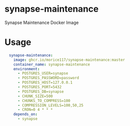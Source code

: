 # synapse-maintenance
Synapse Maintenance Docker Image

# Usage

```yaml
  synapse-maintenance:
    image: ghcr.io/morice117/synapse-maintenance:master
    container_name: synapse-maintenance
    environment:
      - POSTGRES_USER=synapse
      - POSTGRES_PASSWORD=password
      - POSTGRES_HOST=127.0.0.1
      - POSTGRES_PORT=5432
      - POSTGRES_DB=synapse
      - CHUNK_SIZE=500
      - CHUNKS_TO_COMPRESS=100
      - COMPRESSION_LEVELS=100,50,25
      - CRON=0 4 * * *
    depends_on:
      - synapse
```
